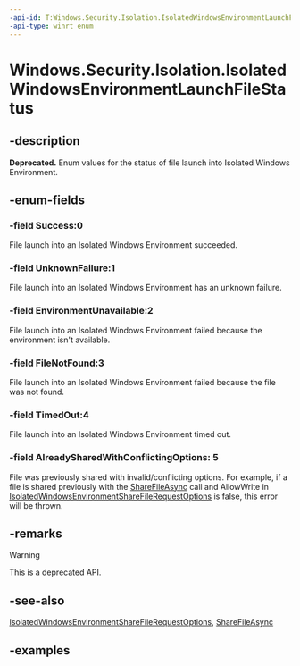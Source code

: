 ```yaml
---
-api-id: T:Windows.Security.Isolation.IsolatedWindowsEnvironmentLaunchFileStatus
-api-type: winrt enum
---
```


<!-- Enumeration syntax.
public enum IsolatedWindowsEnvironmentLaunchFileStatus : int 
-->

# Windows.Security.Isolation.IsolatedWindowsEnvironmentLaunchFileStatus

## -description

**Deprecated.** Enum values for the status of file launch into Isolated Windows Environment.

## -enum-fields

### -field Success:0

File launch into an Isolated Windows Environment succeeded.

### -field UnknownFailure:1

File launch into an Isolated Windows Environment has an unknown failure.

### -field EnvironmentUnavailable:2

File launch into an Isolated Windows Environment failed because the environment isn't available.

### -field FileNotFound:3

File launch into an Isolated Windows Environment failed because the file was not found.

### -field TimedOut:4

File launch into an Isolated Windows Environment timed out.

### -field AlreadySharedWithConflictingOptions: 5

File was previously shared with invalid/conflicting options. For example, if a file is shared previously with the [ShareFileAsync](isolatedwindowsenvironment_sharefileasync_1722827044.md) call and AllowWrite in [IsolatedWindowsEnvironmentShareFileRequestOptions](isolatedwindowsenvironmentsharefilerequestoptions.md) is false, this error will be thrown.

## -remarks

> [!WARNING]
> This is a deprecated API.

## -see-also

[IsolatedWindowsEnvironmentShareFileRequestOptions](isolatedwindowsenvironmentsharefilerequestoptions.md), [ShareFileAsync](isolatedwindowsenvironment_sharefileasync_1722827044.md)

## -examples
